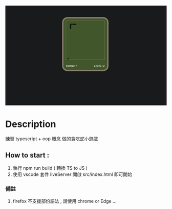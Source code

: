 ![demo](./src/demo.png)

# Description 

練習 typescript + oop 概念 做的貪吃蛇小遊戲

## How to start : 
1. 執行 npm run build ( 轉換 TS to JS )
2. 使用 vscode 套件 liveServer 開啟 src/index.html 即可開始

### 備註
1. firefox 不支援部份語法 , 請使用 chrome or Edge ...
